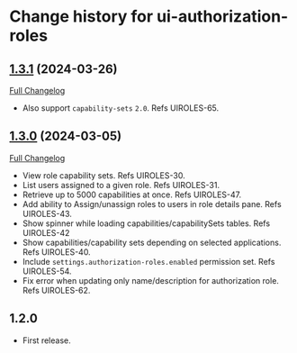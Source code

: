 # Change history for ui-authorization-roles

## [1.3.1](https://github.com/folio-org/ui-authorization-roles/tree/v1.3.1) (2024-03-26)
[Full Changelog](https://github.com/folio-org/ui-authorization-roles/compare/v1.3.0...v1.3.1)

* Also support `capability-sets` `2.0`. Refs UIROLES-65.

## [1.3.0](https://github.com/folio-org/ui-authorization-roles/tree/v1.3.0) (2024-03-05)
[Full Changelog](https://github.com/folio-org/ui-authorization-roles/compare/v1.2.0...v1.3.0)

* View role capability sets. Refs UIROLES-30.
* List users assigned to a given role. Refs UIROLES-31.
* Retrieve up to 5000 capabilities at once. Refs UIROLES-47.
* Add ability to Assign/unassign roles to users in role details pane. Refs UIROLES-43.
* Show spinner while loading capabilities/capabilitySets tables. Refs UIROLES-42
* Show capabilities/capability sets depending on selected applications. Refs UIROLES-40.
* Include `settings.authorization-roles.enabled` permission set. Refs UIROLES-54.
* Fix error when updating only name/description for authorization role. Refs UIROLES-62.

## 1.2.0

* First release.

